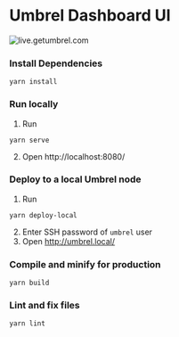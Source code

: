 # Umbrel Dashboard UI
![live.getumbrel.com](https://github.com/getumbrel/umbrel-dashboard/workflows/live.getumbrel.com/badge.svg?branch=master)

### Install Dependencies
```
yarn install
```

### Run locally
1. Run
```
yarn serve
```
2. Open http://localhost:8080/ 

### Deploy to a local Umbrel node
1. Run 
```
yarn deploy-local
```
2. Enter SSH password of `umbrel` user
3. Open http://umbrel.local/

### Compile and minify for production
```
yarn build
```

### Lint and fix files
```
yarn lint
```